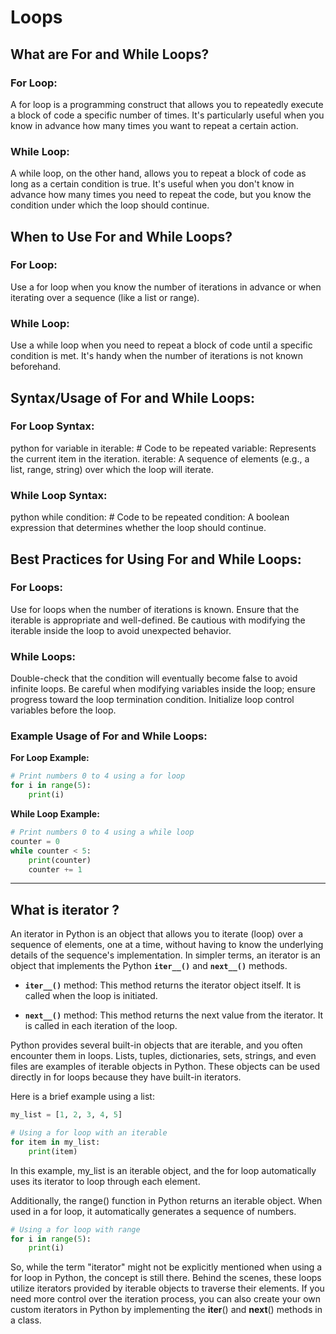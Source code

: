 # Loops
## What are For and While Loops?
### For Loop:
A for loop is a programming construct that allows you to repeatedly execute a block of code a specific number of times. It's particularly useful when you know in advance how many times you want to repeat a certain action.

### While Loop:
A while loop, on the other hand, allows you to repeat a block of code as long as a certain condition is true. It's useful when you don't know in advance how many times you need to repeat the code, but you know the condition under which the loop should continue.

## When to Use For and While Loops?
### For Loop:
Use a for loop when you know the number of iterations in advance or when iterating over a sequence (like a list or range).

### While Loop:
Use a while loop when you need to repeat a block of code until a specific condition is met. It's handy when the number of iterations is not known beforehand.

## Syntax/Usage of For and While Loops:

### For Loop Syntax:

python
for variable in iterable:
    # Code to be repeated
variable: Represents the current item in the iteration.
iterable: A sequence of elements (e.g., a list, range, string) over which the loop will iterate.


### While Loop Syntax:

python
while condition:
    # Code to be repeated
condition: A boolean expression that determines whether the loop should continue.

## Best Practices for Using For and While Loops:

### For Loops:

Use for loops when the number of iterations is known.
Ensure that the iterable is appropriate and well-defined.
Be cautious with modifying the iterable inside the loop to avoid unexpected behavior.

### While Loops:

Double-check that the condition will eventually become false to avoid infinite loops.
Be careful when modifying variables inside the loop; ensure progress toward the loop termination condition.
Initialize loop control variables before the loop.

### Example Usage of For and While Loops:
**For Loop Example:**

```python
# Print numbers 0 to 4 using a for loop
for i in range(5):
    print(i)
```

**While Loop Example:**

```python
# Print numbers 0 to 4 using a while loop
counter = 0
while counter < 5:
    print(counter)
    counter += 1
```

---

## What is iterator ?
An iterator in Python is an object that allows you to iterate (loop) over a sequence of elements, one at a time, without having to know the underlying details of the sequence's implementation. In simpler terms, an iterator is an object that implements the Python **`iter__()`** and **`next__()`** methods.

- **`iter__()`** method: This method returns the iterator object itself. It is called when the loop is initiated.

- **`next__()`** method: This method returns the next value from the iterator. It is called in each iteration of the loop.

Python provides several built-in objects that are iterable, and you often encounter them in loops. Lists, tuples, dictionaries, sets, strings, and even files are examples of iterable objects in Python. These objects can be used directly in for loops because they have built-in iterators.

Here is a brief example using a list:

```python
my_list = [1, 2, 3, 4, 5]

# Using a for loop with an iterable
for item in my_list:
    print(item)
```
In this example, my_list is an iterable object, and the for loop automatically uses its iterator to loop through each element.

Additionally, the range() function in Python returns an iterable object. When used in a for loop, it automatically generates a sequence of numbers.

```python
# Using a for loop with range
for i in range(5):
    print(i)
```
So, while the term "iterator" might not be explicitly mentioned when using a for loop in Python, the concept is still there. Behind the scenes, these loops utilize iterators provided by iterable objects to traverse their elements. If you need more control over the iteration process, you can also create your own custom iterators in Python by implementing the __iter__() and __next__() methods in a class.






